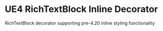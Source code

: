 # UE4 RichTextBlock Inline Decorator
RichTextBlock decorator supporting pre-4.20 inline styling functionality
